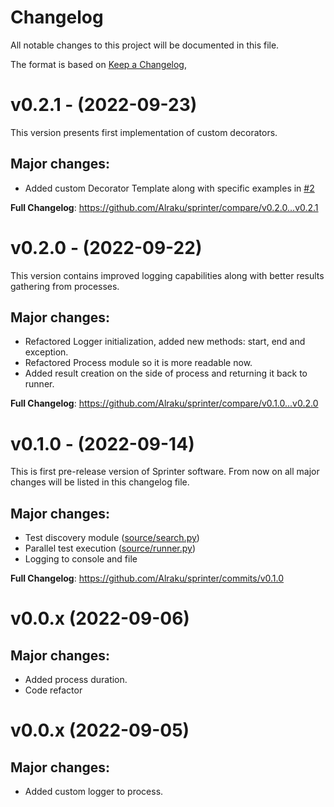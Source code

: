 # Changelog

All notable changes to this project will be documented in this file.

The format is based on [Keep a Changelog](https://keepachangelog.com/en/1.0.0/),

# v0.2.1 - (2022-09-23)

This version presents first implementation of custom decorators.

## Major changes:
- Added custom Decorator Template along with specific examples in [#2](https://github.com/Alraku/sprinter/pull/2)

**Full Changelog**: https://github.com/Alraku/sprinter/compare/v0.2.0...v0.2.1

# v0.2.0 - (2022-09-22)

This version contains improved logging capabilities along with better results gathering from processes.

## Major changes:
- Refactored Logger initialization, added new methods: start, end and exception.
- Refactored Process module so it is more readable now.
- Added result creation on the side of process and returning it back to runner.

**Full Changelog**: https://github.com/Alraku/sprinter/compare/v0.1.0...v0.2.0

# v0.1.0 - (2022-09-14)

This is first pre-release version of Sprinter software. From now on all major changes will be listed in this changelog file.

## Major changes:

- Test discovery module ([source/search.py](https://github.com/Alraku/sprinter/blob/main/source/search.py))
- Parallel test execution ([source/runner.py](https://github.com/Alraku/sprinter/blob/main/source/runner.py))
- Logging to console and file 

**Full Changelog**: https://github.com/Alraku/sprinter/commits/v0.1.0

# v0.0.x (2022-09-06)

## Major changes:

- Added process duration.
- Code refactor

# v0.0.x (2022-09-05)

## Major changes:

- Added custom logger to process.